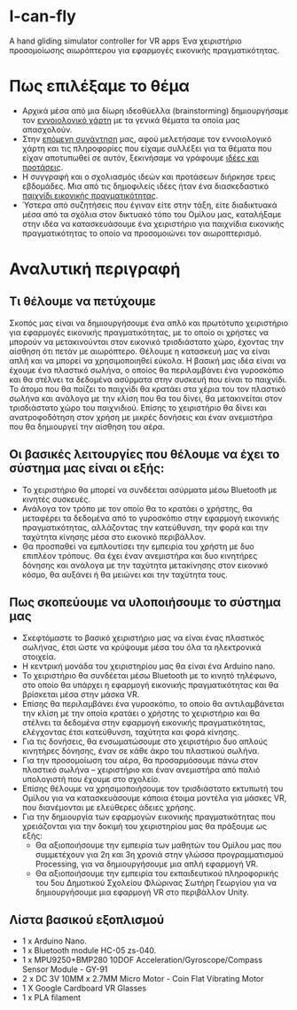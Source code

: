 # I-can-fly
A hand gliding simulator controller for VR apps
Ένα χειριστήριο προσομοίωσης αιωρόπτερου για εφαρμογές εικονικής πραγματικότητας.
# Πως επιλέξαμε το θέμα
- Αρχικά μέσα από μια δίωρη ιδεοθύελλα (brainstorming) δημιουργήσαμε τον [εννοιολογικό χάρτη](http://ppf.edu.gr/hackers/archives/153 "εννοιολογικό χάρτη") με τα γενικά θέματα τα οποία μας απασχολούν.
- Στην [επόμενη συνάντηση](http://ppf.edu.gr/hackers/archives/247 "επόμενη συνάντηση") μας, αφού μελετήσαμε τον εννοιολογικό χάρτη και τις πληροφορίες που είχαμε συλλέξει για τα θέματα που είχαν αποτυπωθεί σε αυτόν, ξεκινήσαμε να γράφουμε [ιδέες και προτάσεις](http://ppf.edu.gr/hackers/archives/category/%ce%b9%ce%b4%ce%ad%ce%b5%cf%82-%ce%b3%ce%b9%ce%b1-%ce%ba%ce%b1%cf%84%ce%b1%cf%83%ce%ba%ce%b5%cf%85%ce%ad%cf%82 "ιδέες και προτάσεις").
- Η συγγραφή και ο σχολιασμός ιδεών και προτάσεων διήρκησε τρεις εβδομάδες. Μια από τις δημοφιλείς ιδέες ήταν ένα διασκεδαστικό [παιχνίδι εικονικής πραγματικότητας](http://ppf.edu.gr/hackers/archives/258 "παιχνίδι εικονικής πραγματικότητας").
- Ύστερα από συζητήσεις που έγιναν είτε στην τάξη, είτε διαδικτυακά μέσα από τα σχόλια στον δικτυακό τόπο του Ομίλου μας, καταλήξαμε στην ιδέα να κατασκευάσουμε ένα χειριστήριο για παιχνίδια εικονικής πραγματικότητας το οποίο να προσομοιώνει τον αιωροπτερισμό.
# Αναλυτική περιγραφή
## Τι θέλουμε να πετύχουμε
Σκοπός μας είναι να δημιουργήσουμε ένα απλό και πρωτότυπο χειριστήριο για εφαρμογές εικονικής πραγματικότητας, με το οποίο οι χρήστες να μπορούν να μετακινούνται στον εικονικό τρισδιάστατο χώρο, έχοντας την αίσθηση ότι πετάν με αιωρόπτερο. Θέλουμε η κατασκευή μας να είναι απλή και να μπορεί να χρησιμοποιηθεί εύκολα. Η βασική μας ιδέα είναι να έχουμε ένα πλαστικό σωλήνα, ο οποίος θα περιλαμβάνει ένα γυροσκόπιο και θα στέλνει τα δεδομένα ασύρματα στην συσκευή που είναι το παιχνίδι. Το άτομο που θα παίζει το παιχνίδι θα κρατάει στα χέρια του τον πλαστικό σωλήνα και ανάλογα με την κλίση που θα του δίνει, θα μετακινείται στον τρισδιάστατο χώρο του παιχνιδιού. Επίσης το χειριστήριο θα δίνει και ανατροφοδότηση στον χρήση με μικρές δονήσεις και έναν ανεμιστήρα που θα δημιουργεί την αίσθηση του αέρα.
## Οι βασικές λειτουργίες που θέλουμε να έχει το σύστημα μας είναι οι εξής:
- Το χειριστήριο θα μπορεί να συνδέεται ασύρματα μέσω Bluetooth με κινητές συσκευές.
- Ανάλογα τον τρόπο με τον οποίο θα το κρατάει ο χρήστης, θα μεταφέρει τα δεδομένα από το γυροσκόπιο στην εφαρμογή εικονικής πραγματικότητας, αλλάζοντας την κατεύθυνση, την φορά και την ταχύτητα κίνησης μέσα στο εικονικό περιβάλλον.
- Θα προσπαθεί να εμπλουτίσει την εμπειρία του χρήστη με δυο επιπλέον τρόπους. Θα έχει έναν ανεμιστήρα και δυο κινητήρες δόνησης και ανάλογα με την ταχύτητα μετακίνησης στον εικονικό κόσμο, θα αυξάνει ή θα μειώνει και την ταχύτητα τους.
## Πως σκοπεύουμε να υλοποιήσουμε το σύστημα μας
- Σκεφτόμαστε το βασικό χειριστήριο μας να είναι ένας πλαστικός σωλήνας, έτσι ώστε να κρύψουμε μέσα του όλα τα ηλεκτρονικά στοιχεία.
- Η κεντρική μονάδα του χειριστηρίου μας θα είναι ένα Arduino nano.
- Το χειριστήριο θα συνδέεται μέσω Bluetooth με το κινητό τηλέφωνο, στο οποίο θα υπάρχει η εφαρμογή εικονικής πραγματικότητας και θα βρίσκεται μέσα στην μάσκα VR.
- Επίσης θα περιλαμβάνει ένα γυροσκόπιο, το οποίο θα αντιλαμβάνεται την κλίση με την οποία κρατάει ο χρήστης το χειριστήριο και θα στέλνει τα δεδομένα στην εφαρμογή εικονικής πραγματικότητας, ελέγχοντας έτσι κατεύθυνση, ταχύτητα και φορά κίνησης.
- Για τις δονήσεις, θα ενσωματώσουμε στο χειριστήριο δυο απλούς κινητήρες δόνησης, έναν σε κάθε άκρο του πλαστικού σωλήνα.
- Για την προσομοίωση του αέρα, θα προσαρμόσουμε πάνω στον πλαστικό σωλήνα – χειριστήριο και έναν ανεμιστήρα από παλιό υπολογιστή που έχουμε στο σχολείο.
- Επίσης θέλουμε να χρησιμοποιήσουμε τον τρισδιάστατο εκτυπωτή του Ομίλου για να κατασκευάσουμε κάποια έτοιμα μοντέλα για μάσκες VR, που διανέμονται με ελεύθερες άδειες χρήσης.
- Για την δημιουργία των εφαρμογών εικονικής πραγματικότητας που χρειάζονται για την δοκιμή του χειριστηρίου μας θα πράξουμε ως εξής:
	- Θα αξιοποιήσουμε την εμπειρία των μαθητών του Ομίλου μας που συμμετέχουν για 2η και 3η χρονιά στην γλώσσα προγραμματισμού Processing, για να δημιουργήσουμε μια απλή εφαρμογή VR.
	- Θα αξιοποιήσουμε την εμπειρία του εκπαιδευτικού πληροφορικής του 5ου Δημοτικού Σχολείου Φλώρινας Σωτήρη Γεωργίου για να δημιουργήσουμε μια εφαρμογή VR στο περιβάλλον Unity.
## Λίστα βασικού εξοπλισμού
- 1 x Arduino Nano.
- 1 x Bluetooth module HC-05 zs-040.
- 1 x MPU9250+BMP280 10DOF Acceleration/Gyroscope/Compass Sensor Module - GY-91
- 2 x DC 3V 10MM x 2.7MM Micro Motor - Coin Flat Vibrating Motor
- 1 X Google Cardboard VR Glasses
- 1 x PLA filament
